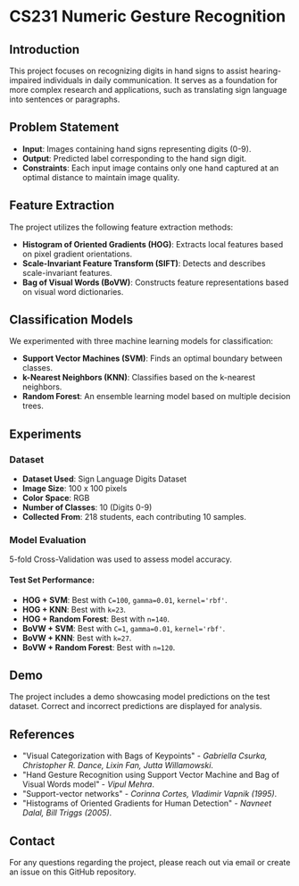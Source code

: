 # CS231 Numeric Gesture Recognition

## Introduction

This project focuses on recognizing digits in hand signs to assist hearing-impaired individuals in daily communication. It serves as a foundation for more complex research and applications, such as translating sign language into sentences or paragraphs.

## Problem Statement

- **Input**: Images containing hand signs representing digits (0-9).  
- **Output**: Predicted label corresponding to the hand sign digit.  
- **Constraints**: Each input image contains only one hand captured at an optimal distance to maintain image quality.  

## Feature Extraction

The project utilizes the following feature extraction methods:

- **Histogram of Oriented Gradients (HOG)**: Extracts local features based on pixel gradient orientations.  
- **Scale-Invariant Feature Transform (SIFT)**: Detects and describes scale-invariant features.  
- **Bag of Visual Words (BoVW)**: Constructs feature representations based on visual word dictionaries.  

## Classification Models

We experimented with three machine learning models for classification:

- **Support Vector Machines (SVM)**: Finds an optimal boundary between classes.  
- **k-Nearest Neighbors (KNN)**: Classifies based on the k-nearest neighbors.  
- **Random Forest**: An ensemble learning model based on multiple decision trees.  

## Experiments

### Dataset

- **Dataset Used**: Sign Language Digits Dataset  
- **Image Size**: 100 x 100 pixels  
- **Color Space**: RGB  
- **Number of Classes**: 10 (Digits 0-9)  
- **Collected From**: 218 students, each contributing 10 samples.  

### Model Evaluation

5-fold Cross-Validation was used to assess model accuracy.

#### Test Set Performance:

- **HOG + SVM**: Best with `C=100`, `gamma=0.01`, `kernel='rbf'`.  
- **HOG + KNN**: Best with `k=23`.  
- **HOG + Random Forest**: Best with `n=140`.  
- **BoVW + SVM**: Best with `C=1`, `gamma=0.01`, `kernel='rbf'`.  
- **BoVW + KNN**: Best with `k=27`.  
- **BoVW + Random Forest**: Best with `n=120`.  

## Demo

The project includes a demo showcasing model predictions on the test dataset. Correct and incorrect predictions are displayed for analysis.

## References

- "Visual Categorization with Bags of Keypoints" - *Gabriella Csurka, Christopher R. Dance, Lixin Fan, Jutta Willamowski*.  
- "Hand Gesture Recognition using Support Vector Machine and Bag of Visual Words model" - *Vipul Mehra*.  
- "Support-vector networks" - *Corinna Cortes, Vladimir Vapnik (1995)*.  
- "Histograms of Oriented Gradients for Human Detection" - *Navneet Dalal, Bill Triggs (2005)*.  

## Contact

For any questions regarding the project, please reach out via email or create an issue on this GitHub repository.

